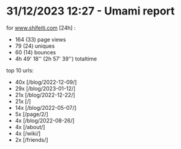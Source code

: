 # 31/12/2023 12:27 - Umami report
for www.shifeiti.com [24h] :

 - 164 (33) page views
 - 79 (24) uniques
 - 60 (14) bounces
 - 4h 49' 18'' (2h 57' 39'') totaltime


top 10 urls:
 - 40x [/blog/2022-12-09/]
 - 29x [/blog/2023-01-12/]
 - 21x [/blog/2022-12-22/]
 - 21x [/]
 - 14x [/blog/2022-05-07/]
 - 5x [/page/2/]
 - 4x [/blog/2022-08-26/]
 - 4x [/about/]
 - 4x [/wiki/]
 - 2x [/friends/]


